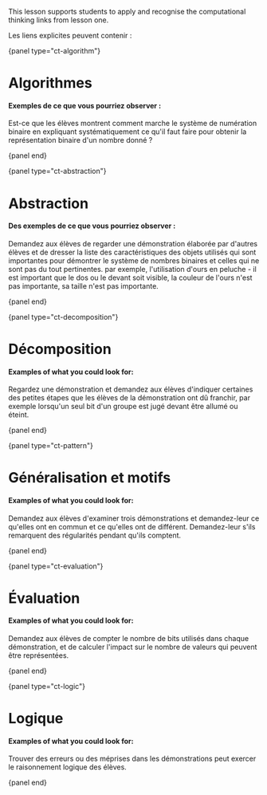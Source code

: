 This lesson supports students to apply and recognise the computational thinking links from lesson one.

Les liens explicites peuvent contenir :

{panel type="ct-algorithm"}

# Algorithmes

#### Exemples de ce que vous pourriez observer :

Est-ce que les élèves montrent comment marche le système de numération binaire en expliquant systématiquement ce qu'il faut faire pour obtenir la représentation binaire d'un nombre donné ?

{panel end}

{panel type="ct-abstraction"}

# Abstraction

#### Des exemples de ce que vous pourriez observer :

Demandez aux élèves de regarder une démonstration élaborée par d'autres élèves et de dresser la liste des caractéristiques des objets utilisés qui sont importantes pour démontrer le système de nombres binaires et celles qui ne sont pas du tout pertinentes. par exemple, l'utilisation d'ours en peluche - il est important que le dos ou le devant soit visible, la couleur de l'ours n'est pas importante, sa taille n'est pas importante.

{panel end}

{panel type="ct-decomposition"}

# Décomposition

#### Examples of what you could look for:

Regardez une démonstration et demandez aux élèves d'indiquer certaines des petites étapes que les élèves de la démonstration ont dû franchir, par exemple lorsqu'un seul bit d'un groupe est jugé devant être allumé ou éteint.

{panel end}

{panel type="ct-pattern"}

# Généralisation et motifs

#### Examples of what you could look for:

Demandez aux élèves d'examiner trois démonstrations et demandez-leur ce qu'elles ont en commun et ce qu'elles ont de différent. Demandez-leur s'ils remarquent des régularités pendant qu'ils comptent.

{panel end}

{panel type="ct-evaluation"}

# Évaluation

#### Examples of what you could look for:

Demandez aux élèves de compter le nombre de bits utilisés dans chaque démonstration, et de calculer l'impact sur le nombre de valeurs qui peuvent être représentées.

{panel end}

{panel type="ct-logic"}

# Logique

#### Examples of what you could look for:

Trouver des erreurs ou des méprises dans les démonstrations peut exercer le raisonnement logique des élèves.

{panel end}